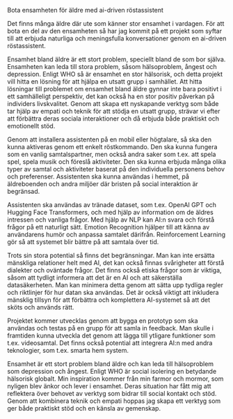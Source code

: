 Bota ensamheten för äldre med ai-driven röstassistent

Det finns många äldre där ute som känner stor ensamhet i vardagen. För att bota en del av den ensamheten så har jag kommit på ett projekt som syftar till att erbjuda naturliga och meningsfulla konversationer genom en ai-driven röstassistent.

Ensamhet bland äldre är ett stort problem, speciellt bland de som bor själva. Ensamheten kan leda till stora problem, såsom hälsoproblem, ångest och depression. Enligt WHO så är ensamhet en stor hälsorisk, och detta projekt vill hitta en lösning för att hjälpa en utsatt grupp i samhället. Att hitta lösningar till problemet om ensamhet bland äldre gynnar inte bara positivt i ett samhälleligt perspektiv, det kan också ha en stor positiv påverkan på individers livskvalitet. Genom att skapa ett nyskapande verktyg som både tar hjälp av empati och teknik för att stödja en utsatt grupp, strävar vi efter att förbättra deras sociala interaktioner och då erbjuda både praktiskt och emotionellt stöd.

Genom att installera assistenten på en mobil eller högtalare, så ska den kunna aktiveras genom ett enkelt röstkommando. Den ska kunna fungera som en vanlig samtalspartner, men också andra saker som t.ex. att spela spel, spela musik och föreslå aktiviteter. Den ska kunna erbjuda många olika typer av samtal och aktiviteter baserat på den individuella personens behov och preferenser. Assistenten ska kunna användas i hemmet, på äldreboenden och andra miljöer där bristen på social interaktion är begränsad.

Assistenten ska användas av tränade dataset, som t.ex. OpenAI GPT och Hugging Face Transformers, och med hjälp av information om de äldres intressen och vanliga frågor. Med hjälp av NLP kan AI:n svara och förstå frågor på ett naturligt sätt. Emotion Recognition hjälper till att känna av användarens humör och anpassa samtalet därifrån. Reinforcement Learning gör så att systemet blir bättre på att samtala över tid.

Trots sin stora potential så finns det begränsningar. Man kan inte ersätta mänskliga relationer helt med AI, det kan också finnas svårigheter att förstå dialekter och oväntade frågor. Det finns också etiska frågor som är viktiga, såsom att tydligt informera att det är en AI och att säkerställa datasäkerheten. Man kan minimera detta genom att sätta upp tydliga regler och riktlinjer för hur datan ska användas. Det är också viktigt att inkludera mänsklig tillsyn för att förbättra och komplettera AI-systemet så att det sköts och används rätt. 

Projektet kommer utvecklas genom att bygga en prototyp som ska användas och testas på en grupp för att samla in feedback. Man skulle i framtiden kunna utveckla det genom att lägga till ytligare funktioner som t.ex. videosamtal. Det finns också potential att integrera AI:n med andra teknologier, som t.ex. smarta hem system.

Ensamhet är ett stort problem bland äldre och kan leda till hälsoproblem som depression och ångest. Enligt WHO är social isolering en betydande hälsorisk globalt. Min inspiration kommer från min farmor och mormor, som nyligen blev änkor och lever i ensamhet. Deras situation har fått mig att reflektera över behovet av verktyg som bidrar till social kontakt och stöd. Genom att kombinera teknik och empati hoppas jag skapa ett verktyg som ger både praktiskt stöd och en känsla av gemenskap.
